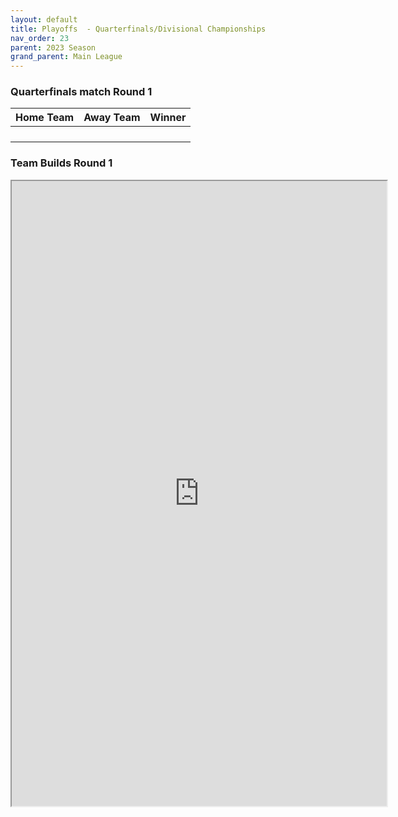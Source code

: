 ```yaml
---
layout: default
title: Playoffs  - Quarterfinals/Divisional Championships
nav_order: 23
parent: 2023 Season
grand_parent: Main League
---
```


### Quarterfinals match Round 1

| Home Team            | Away Team       | Winner               |
|:---------------------|:----------------|:---------------------|
|   |                 |  |
|                |               |                |
|               |             |               |
|                 |           |                |




### Team Builds Round 1 

<iframe width=600 height=1000 scrolling="yes" src="https://docs.google.com/document/d/e/2PACX-1vTAeGhQZI5HK-gAuVlgb6f2JDHQrRCOYzNdIQaRIlengMgtsPBQMSmuf7gYHnacI30SMwunhN8_eADe/pub?embedded=true"></iframe>